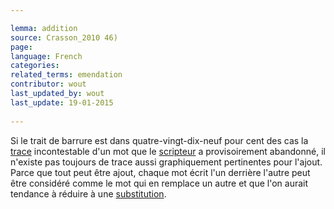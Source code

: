 ```yaml
---

lemma: addition
source: Crasson_2010 46)
page: 
language: French
categories: 
related_terms: emendation
contributor: wout
last_updated_by: wout
last_update: 19-01-2015
        
---
```


Si le trait de barrure est dans quatre-vingt-dix-neuf pour cent des cas la [trace](trace.html) incontestable d'un mot que le [scripteur](writer.html) a provisoirement abandonné, il n'existe pas toujours de trace aussi graphiquement pertinentes pour l'ajout. Parce que tout peut être ajout, chaque mot écrit l'un derrière l'autre peut être considéré comme le mot qui en remplace un autre et que l'on aurait tendance à réduire à une [substitution](substitution.html).


